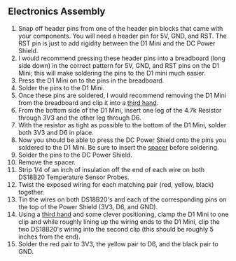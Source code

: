 ## Electronics Assembly 

1. Snap off header pins from one of the header pin blocks that came with your components. You will need a header pin for 5V, GND, and RST. The RST pin is just to add rigidity between the D1 Mini and the DC Power Shield.
2. I would recommend pressing these header pins into a breadboard (long side down) in the correct pattern for 5V, GND, and RST pins on the D1 Mini; this will make soldering the pins to the D1 mini much easier.
3. Press the D1 Mini on to the pins in the breadboard.
4. Solder the pins to the D1 Mini.
5. Once these pins are soldered, I would recommend removing the D1 Mini from the breadboard and clip it into a [third hand](https://en.wikipedia.org/wiki/Helping_hand_(tool)).
6. From the bottom side of the D1 Mini, insert one leg of the 4.7k Resistor through 3V3 and the other leg through D6.
7. With the resistor as tight as possible to the bottom of the D1 Mini, solder both 3V3 and D6 in place.
8. Now you should be able to press the DC Power Shield onto the pins you soldered to the D1 Mini. Be sure to insert the [spacer](https://www.printables.com/model/259295-esp-shield-solder-spacer) before soldering.
9. Solder the pins to the DC Power Shield.
10. Remove the spacer.
11. Strip 1/4 of an inch of insulation off the end of each wire on both DS18B20 Temperature Sensor Probes.
12. Twist the exposed wiring for each matching pair (red, yellow, black) together.
13. Tin the wires on both DS18B20's and each of the corresponding pins on the top of the Power Shield (3V3, D6, and GND).
14. Using a [third hand](https://en.wikipedia.org/wiki/Helping_hand_(tool)) and some clever positioning, clamp the D1 Mini to one clip and while roughly lining up the wiring ends to the D1 Mini, clip the two DS18B20's wiring into the second clip (this should be roughly 5 inches from the end).
15. Solder the red pair to 3V3, the yellow pair to D6, and the black pair to GND. 
